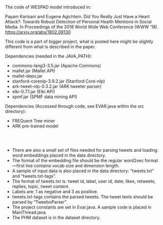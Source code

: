 The code of WESPAD model introduced in:

Payam Karisani and Eugene Agichtein. Did You Really Just Have a Heart Attack?: Towards Robust Detection of Personal Health Mentions in Social Media. In Proceedings of the 2018 World Wide Web Conference (WWW ’18). https://arxiv.org/abs/1802.09130


This code is a part of bigger project, what is posted here might be slightly different from what is described in the paper.


Dependencies (needed in the JAVA_PATH):
- commons-lang3-3.5.jar (Apache Commons)
- mallet.jar (Mallet API)
- mallet-deps.jar
- stanford-corenlp-3.9.2.jar (Stanford Core-nlp)
- ark-tweet-nlp-0.3.2.jar (ARK tweeter parser)
- elki-0.7.1.jar (Elki API)
- spmf.jar (SPMF data mining API)


Dependencies (Accessed through code, see EVAR.java within the src directory):
- FREQuent Tree miner
- ARK pre-trained model

<br/><br/>

- There are also a small set of files needed for parsing tweets and loading word embeddings placed in the data directory.
- The format of the embedding file should be the regular word2vec format—first line contains vocab size and dimension length.
- A sample of input data is also placed in the data directory: “tweets.txt” and “tweets.txt-tags”.
- The format of tweets.txt is: tweet id, label, user id, date, likes, retweets, replies, topic, tweet content.
- Labels are: 1 as negative and 3 as positive.
- tweets.txt-tags contains the parsed tweets. The tweet texts should be parsed by “TweeboParser”.
- The project constants are set in Evar.java. A sample code is placed in MainThread.java.
- The PHM dataset is in the dataset directory.
